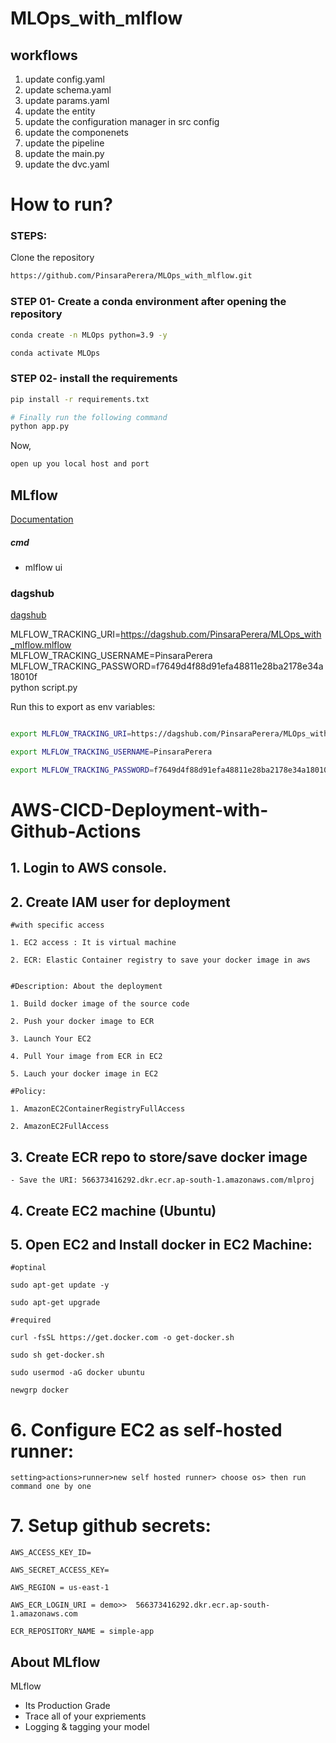 # MLOps_with_mlflow

## workflows

1. update config.yaml
2. update schema.yaml
3. update params.yaml
4. update the entity
5. update the configuration manager in src config
6. update the componenets
7. update the pipeline
8. update the main.py
9. update the dvc.yaml


# How to run?
### STEPS:

Clone the repository

```bash
https://github.com/PinsaraPerera/MLOps_with_mlflow.git
```
### STEP 01- Create a conda environment after opening the repository

```bash
conda create -n MLOps python=3.9 -y
```

```bash
conda activate MLOps
```


### STEP 02- install the requirements
```bash
pip install -r requirements.txt
```


```bash
# Finally run the following command
python app.py
```

Now,
```bash
open up you local host and port
```



## MLflow

[Documentation](https://mlflow.org/docs/latest/index.html)


##### cmd
- mlflow ui

### dagshub
[dagshub](https://dagshub.com/)

MLFLOW_TRACKING_URI=https://dagshub.com/PinsaraPerera/MLOps_with_mlflow.mlflow \
MLFLOW_TRACKING_USERNAME=PinsaraPerera \
MLFLOW_TRACKING_PASSWORD=f7649d4f88d91efa48811e28ba2178e34a18010f \
python script.py

Run this to export as env variables:

```bash

export MLFLOW_TRACKING_URI=https://dagshub.com/PinsaraPerera/MLOps_with_mlflow.mlflow

export MLFLOW_TRACKING_USERNAME=PinsaraPerera 

export MLFLOW_TRACKING_PASSWORD=f7649d4f88d91efa48811e28ba2178e34a18010f

```



# AWS-CICD-Deployment-with-Github-Actions

## 1. Login to AWS console.

## 2. Create IAM user for deployment

	#with specific access

	1. EC2 access : It is virtual machine

	2. ECR: Elastic Container registry to save your docker image in aws


	#Description: About the deployment

	1. Build docker image of the source code

	2. Push your docker image to ECR

	3. Launch Your EC2 

	4. Pull Your image from ECR in EC2

	5. Lauch your docker image in EC2

	#Policy:

	1. AmazonEC2ContainerRegistryFullAccess

	2. AmazonEC2FullAccess

	
## 3. Create ECR repo to store/save docker image
    - Save the URI: 566373416292.dkr.ecr.ap-south-1.amazonaws.com/mlproj

	
## 4. Create EC2 machine (Ubuntu) 

## 5. Open EC2 and Install docker in EC2 Machine:
	
	
	#optinal

	sudo apt-get update -y

	sudo apt-get upgrade
	
	#required

	curl -fsSL https://get.docker.com -o get-docker.sh

	sudo sh get-docker.sh

	sudo usermod -aG docker ubuntu

	newgrp docker
	
# 6. Configure EC2 as self-hosted runner:
    setting>actions>runner>new self hosted runner> choose os> then run command one by one


# 7. Setup github secrets:

    AWS_ACCESS_KEY_ID=

    AWS_SECRET_ACCESS_KEY=

    AWS_REGION = us-east-1

    AWS_ECR_LOGIN_URI = demo>>  566373416292.dkr.ecr.ap-south-1.amazonaws.com

    ECR_REPOSITORY_NAME = simple-app




## About MLflow 
MLflow

 - Its Production Grade
 - Trace all of your expriements
 - Logging & tagging your model